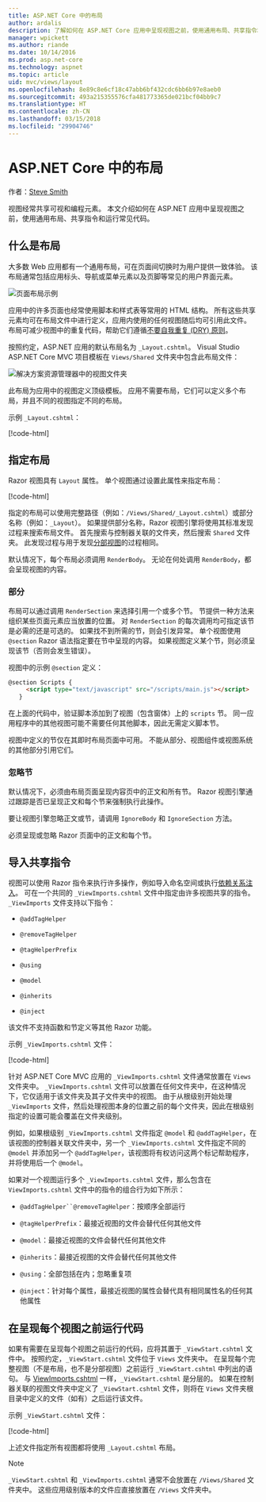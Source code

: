```yaml
---
title: ASP.NET Core 中的布局
author: ardalis
description: 了解如何在 ASP.NET Core 应用中呈现视图之前，使用通用布局、共享指令和运行常见代码。
manager: wpickett
ms.author: riande
ms.date: 10/14/2016
ms.prod: asp.net-core
ms.technology: aspnet
ms.topic: article
uid: mvc/views/layout
ms.openlocfilehash: 8e89c8e6cf18c47abb6bf432cdc6bb6b97e8aeb0
ms.sourcegitcommit: 493a215355576cfa481773365de021bcf04bb9c7
ms.translationtype: HT
ms.contentlocale: zh-CN
ms.lasthandoff: 03/15/2018
ms.locfileid: "29904746"
---
```

# <a name="layout-in-aspnet-core"></a>ASP.NET Core 中的布局

作者：[Steve Smith](https://ardalis.com/)

视图经常共享可视和编程元素。 本文介绍如何在 ASP.NET 应用中呈现视图之前，使用通用布局、共享指令和运行常见代码。

## <a name="what-is-a-layout"></a>什么是布局

大多数 Web 应用都有一个通用布局，可在页面间切换时为用户提供一致体验。 该布局通常包括应用标头、导航或菜单元素以及页脚等常见的用户界面元素。

![页面布局示例](layout/_static/page-layout.png)

应用中的许多页面也经常使用脚本和样式表等常用的 HTML 结构。 所有这些共享元素均可在布局文件中进行定义，应用内使用的任何视图随后均可引用此文件。 布局可减少视图中的重复代码，帮助它们遵循[不要自我重复 (DRY) 原则](http://deviq.com/don-t-repeat-yourself/)。

按照约定，ASP.NET 应用的默认布局名为 `_Layout.cshtml`。 Visual Studio ASP.NET Core MVC 项目模板在 `Views/Shared` 文件夹中包含此布局文件：

![解决方案资源管理器中的视图文件夹](layout/_static/web-project-views.png)

此布局为应用中的视图定义顶级模板。 应用不需要布局，它们可以定义多个布局，并且不同的视图指定不同的布局。

示例 `_Layout.cshtml`：

[!code-html[](../../common/samples/WebApplication1/Views/Shared/_Layout.cshtml?highlight=42,66)]

## <a name="specifying-a-layout"></a>指定布局

Razor 视图具有 `Layout` 属性。 单个视图通过设置此属性来指定布局：

[!code-html[](../../common/samples/WebApplication1/Views/_ViewStart.cshtml?highlight=2)]

指定的布局可以使用完整路径（例如：`/Views/Shared/_Layout.cshtml`）或部分名称（例如：`_Layout`）。 如果提供部分名称，Razor 视图引擎将使用其标准发现过程来搜索布局文件。 首先搜索与控制器关联的文件夹，然后搜索 `Shared` 文件夹。 此发现过程与用于发现[分部视图](partial.md)的过程相同。

默认情况下，每个布局必须调用 `RenderBody`。 无论在何处调用 `RenderBody`，都会呈现视图的内容。

<a name="layout-sections-label"></a>

### <a name="sections"></a>部分

布局可以通过调用 `RenderSection` 来选择引用一个或多个节。 节提供一种方法来组织某些页面元素应当放置的位置。 对 `RenderSection` 的每次调用均可指定该节是必需的还是可选的。 如果找不到所需的节，则会引发异常。 单个视图使用 `@section` Razor 语法指定要在节中呈现的内容。 如果视图定义某个节，则必须呈现该节（否则会发生错误）。

视图中的示例 `@section` 定义：

```html
@section Scripts {
     <script type="text/javascript" src="/scripts/main.js"></script>
   }
   ```

在上面的代码中，验证脚本添加到了视图（包含窗体）上的 `scripts` 节。 同一应用程序中的其他视图可能不需要任何其他脚本，因此无需定义脚本节。

视图中定义的节仅在其即时布局页面中可用。 不能从部分、视图组件或视图系统的其他部分引用它们。

### <a name="ignoring-sections"></a>忽略节

默认情况下，必须由布局页面呈现内容页中的正文和所有节。 Razor 视图引擎通过跟踪是否已呈现正文和每个节来强制执行此操作。

要让视图引擎忽略正文或节，请调用 `IgnoreBody` 和 `IgnoreSection` 方法。

必须呈现或忽略 Razor 页面中的正文和每个节。

<a name="viewimports"></a>

## <a name="importing-shared-directives"></a>导入共享指令

视图可以使用 Razor 指令来执行许多操作，例如导入命名空间或执行[依赖关系注入](dependency-injection.md)。 可在一个共同的 `_ViewImports.cshtml` 文件中指定由许多视图共享的指令。 `_ViewImports` 文件支持以下指令：

* `@addTagHelper`

* `@removeTagHelper`

* `@tagHelperPrefix`

* `@using`

* `@model`

* `@inherits`

* `@inject`

该文件不支持函数和节定义等其他 Razor 功能。

示例 `_ViewImports.cshtml` 文件：

[!code-html[](../../common/samples/WebApplication1/Views/_ViewImports.cshtml)]

针对 ASP.NET Core MVC 应用的 `_ViewImports.cshtml` 文件通常放置在 `Views` 文件夹中。 `_ViewImports.cshtml` 文件可以放置在任何文件夹中，在这种情况下，它仅适用于该文件夹及其子文件夹中的视图。 由于从根级别开始处理 `_ViewImports` 文件，然后处理视图本身的位置之前的每个文件夹，因此在根级别指定的设置可能会覆盖在文件夹级别。

例如，如果根级别 `_ViewImports.cshtml` 文件指定 `@model` 和 `@addTagHelper`，在该视图的控制器关联文件夹中，另一个 `_ViewImports.cshtml` 文件指定不同的 `@model` 并添加另一个 `@addTagHelper`，该视图将有权访问这两个标记帮助程序，并将使用后一个 `@model`。

如果对一个视图运行多个 `_ViewImports.cshtml` 文件，那么包含在 `ViewImports.cshtml` 文件中的指令的组合行为如下所示：

* `@addTagHelper``@removeTagHelper`：按顺序全部运行

* `@tagHelperPrefix`：最接近视图的文件会替代任何其他文件

* `@model`：最接近视图的文件会替代任何其他文件

* `@inherits`：最接近视图的文件会替代任何其他文件

* `@using`：全部包括在内；忽略重复项

* `@inject`：针对每个属性，最接近视图的属性会替代具有相同属性名的任何其他属性

<a name="viewstart"></a>

## <a name="running-code-before-each-view"></a>在呈现每个视图之前运行代码

如果有需要在呈现每个视图之前运行的代码，应将其置于 `_ViewStart.cshtml` 文件中。 按照约定，`_ViewStart.cshtml` 文件位于 `Views` 文件夹中。 在呈现每个完整视图（不是布局，也不是分部视图）之前运行 `_ViewStart.cshtml` 中列出的语句。 与 [ViewImports.cshtml](xref:mvc/views/layout#viewimports) 一样，`_ViewStart.cshtml` 是分层的。 如果在控制器关联的视图文件夹中定义了 `_ViewStart.cshtml` 文件，则将在 `Views` 文件夹根目录中定义的文件（如有）之后运行该文件。

示例 `_ViewStart.cshtml` 文件：

[!code-html[](../../common/samples/WebApplication1/Views/_ViewStart.cshtml)]

上述文件指定所有视图都将使用 `_Layout.cshtml` 布局。

> [!NOTE]
> `_ViewStart.cshtml` 和 `_ViewImports.cshtml` 通常不会放置在 `/Views/Shared` 文件夹中。 这些应用级别版本的文件应直接放置在 `/Views` 文件夹中。
